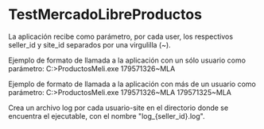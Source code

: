 # TestMercadoLibreProductos

La aplicación recibe como parámetro, por cada user, los respectivos seller_id y site_id separados por una virgulilla (~).

Ejemplo de formato de llamada a la aplicación con un sólo usuario como parámetro:
C:\>ProductosMeli.exe 179571326~MLA

Ejemplo de formato de llamada a la aplicación con más de un usuario como parámetro:
C:\>ProductosMeli.exe 179571326~MLA 179571325~MLA

Crea un archivo log por cada usuario-site en el directorio donde se encuentra el ejecutable, con el nombre "log_{seller_id}.log".
